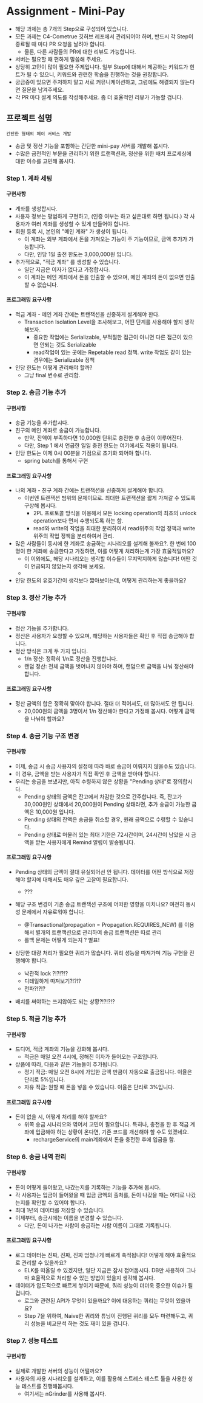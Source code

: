 # Assignment - Mini-Pay

- 해당 과제는 총 7개의 Step으로 구성되어 있습니다.
- 모든 과제는 C4-Cometrue 깃허브 레포에서 관리되어야 하며, 반드시 각 Step이 종료될 때 마다 PR 요청을 날려야 합니다.
  - 물론, 다른 사람들의 PR에 대한 리뷰도 가능합니다.
- 서버는 필요할 때 편하게 말씀해 주세요.
- 상당히 고민이 많이 필요한 주제입니다. 일부 Step에 대해서 제공하는 키워드가 힌트가 될 수 있으니, 키워드와 관련한 학습을 진행하는 것을 권장합니다.
- 궁금증이 있으면 주저하지 말고 서로 커뮤니케이션하고, 그럼에도 해결되지 않는다면 질문을 남겨주세요.
- 각 PR 마다 설계 의도를 작성해주세요. 좀 더 효율적인 리뷰가 가능할 겁니다.

## 프로젝트 설명
`간단한 형태의 페이 서비스 개발`

- 송금 및 정산 기능을 포함하는 간단한 mini-pay 서버를 개발해 봅시다.
- 수많은 금전적인 부분을 관리하기 위한 트랜잭션과, 정산을 위한 배치 프로세싱에 대한 이슈를 고민해 봅시다.

### Step 1. 계좌 세팅
#### 구현사항
- 계좌를 생성합시다.
- 사용자 정보는 평범하게 구현하고, (인증 여부는 하고 싶은대로 하면 됩니다.) 각 사용자가 여러 계좌를 생성할 수 있게 만들어야 합니다.
- 회원 등록 시, 본인의 "메인 계좌" 가 생성이 됩니다.
  - 이 계좌는 외부 계좌에서 돈을 가져오는 기능이 주 기능이므로, 금액 추가가 가능합니다.
  - 다만, 인당 1일 출전 한도는 3,000,000원 입니다.
- 추가적으로, "적금 계좌" 를 생성할 수 있습니다.
  - 일단 지금은 이자가 없다고 가정합시다.
  - 이 계좌는 메인 계좌에서 돈을 인출할 수 있으며, 메인 계좌의 돈이 없으면 인출할 수 없습니다.

#### 프로그래밍 요구사항
- 적금 계좌 - 메인 계좌 간에는 트랜잭션을 신중하게 설계해야 한다.
  - Transaction Isolation Level을 조사해보고, 어떤 단계를 사용해야 할지 생각해보자.
    - 중요한 작업에는 Serializable, 부적절한 접근이 아니면 다른 접근이 있으면 안되는 것도 Serializable
    - read작업이 있는 곳에는 Repetable read 정책. write 작업도 같이 있는 경우에는 Serializable 정책
- 인당 한도는 어떻게 관리해야 할까?
   - 그냥 final 변수로 관리함.

### Step 2. 송금 기능 추가
#### 구현사항
- 송금 기능을 추가합시다.
- 친구의 메인 계좌로 송금이 가능합니다.
    - 만약, 잔액이 부족하다면 10,000원 단위로 충전한 후 송금이 이루어진다.
    - 다만, Step 1 에서 언급한 일일 충전 한도는 여기에서도 적용이 됩니다.
- 인당 한도는 이제 0시 00분을 기점으로 초기화 되어야 합니다.
  - spring batch를 통해서 구현

#### 프로그래밍 요구사항
- 나의 계좌 - 친구 계좌 간에는 트랜잭션을 신중하게 설계해야 합니다.
    - 이번엔 트랜잭션 범위의 문제이므로. 최대한 트랜잭션을 짧게 가져갈 수 있도록 구상해 봅시다.
      - 2PL 프로토콜 방식을 이용해서 모든 locking operation의 최초의 unlock operation보다 먼저 수행되도록 하는 함.
      - read와 write의 작업을 최대한 분리하여서 read위주의 작업 정책과 write위주의 작업 정책을 분리하여서 관리.
- 많은 사람들이 동시에 한 계좌로 송금하는 시나리오를 설계해 볼까요?. 한 번에 100명이 한 계좌에 송금한다고 가정하면, 이를 어떻게 처리하는게 가장 효울적일까요?
    - 이 이외에도, 해당 시나리오는 생각할 이슈들이 무지막지하게 많습니다! 어떤 것이 언급되지 않았는지 생각해 보세요.
    - 
- 인당 한도의 유효기간이 생각보다 짧아보이는데, 어떻게 관리하는게 좋을까요?

### Step 3. 정산 기능 추가
#### 구현사항
- 정산 기능을 추가합니다.
- 정산은 사용자가 요청할 수 있으며, 해당하는 사용자들은 확인 후 직접 송금해야 합니다.
- 정산 방식은 크게 두 가지 입니다.
    - 1/n 정산: 정확히 1/n로 정산을 진행합니다.
    - 랜덤 정산: 전체 금액을 벗어나지 않아야 하며, 랜덤으로 금액을 나눠 정산해야 합니다.
#### 프로그래밍 요구사항
- 정산 금액의 합은 정확히 맞아야 합니다. 절대 더 적어서도, 더 많아서도 안 됩니다.
    - 20,000원의 금액을 3명이서 1/n 정산해야 한다고 가정해 봅시다. 어떻게 금액을 나눠야 할까요?

### Step 4. 송금 기능 구조 변경
#### 구현사항
- 이제, 송금 시 송금 사용자의 설정에 따라 바로 송금이 이뤄지지 않을수도 있습니다.
- 이 경우, 금액을 받는 사용자가 직접 확인 후 금액을 받아야 합니다.
- 우리는 송금을 보냈지만, 아직 수령하지 않은 상황을 "Pending 상태"로 정의합시다.
    - Pending 상태의 금액은 잔고에서 차감한 것으로 간주합니다. 즉, 잔고가 30,000원인 상태에서 20,000원이 Pending 상태라면, 추가 송금이 가능한 금액은 10,000원 입니다.
    - Pending 상태의 잔액은 송금을 취소할 경우, 원래 금액으로 수령할 수 있습니다.
    - Pending 상태로 머물러 있는 최대 기한은 72시간이며, 24시간이 남았을 시 금액을 받는 사용자에게 Remind 알림이 발송됩니다.

#### 프로그래밍 요구사항
- Pending 상태의 금액이 절대 유실되어선 안 됩니다. 데이터를 어떤 방식으로 저장해야 할지에 대해서도 매우 깊은 고찰이 필요합니다.
  - ???
- 해당 구조 변경이 기존 송금 트랜잭션 구조에 어떠한 영향을 미치나요? 여전히 동시성 문제에서 자유로워야 합니다.
  - @Transactional(propagation = Propagation.REQUIRES_NEW) 를 이용해서 별개의 트랜잭션으로 관리하여 송금 트랜잭션은 따로 관리
  - 롤백 문제는 어떻게 되는지 ? 별표!
- 상당한 대량 처리가 필요한 쿼리가 많습니다. 쿼리 성능을 따져가며 기능 구현을 진행해야 합니다.
  - 낙관적 lock ?!?!?!?
  - 디테일하게 따져보기?!?!?
  - 전파?!?!?

- 배치를 써야하는 쓰지않아도 되는 상황?!?!?!?

### Step 5. 적금 기능 추가
#### 구현사항
- 드디어, 적금 계좌의 기능을 강화해 봅시다.
    - 적금은 매일 오전 4시에, 정해진 이자가 들어오는 구조입니다.
- 상품에 따라, 다음과 같은 기능들이 추가됩니다.
    - 정기 적금: 매일 오전 8시에 가입한 금액 만큼이 자동으로 출금됩니다. 이율은 단리로 5%입니다.
    - 자유 적금: 원할 때 돈을 넣을 수 있습니다. 이율은 단리로 3%입니다.
#### 프로그래밍 요구사항
- 돈이 없을 시, 어떻게 처리를 해야 할까요?
    - 위쪽 송금 시나리오와 엮어서 고민이 필요합니다. 특히나, 충전을 한 후 적금 계좌에 입금해야 하는 상황이 온다면, 기존 코드를 개선해야 할 수도 있겠네요.
      - rechargeService의 main계좌에서 돈을 충전한 후에 입금을 함.

### Step 6. 송금 내역 관리
#### 구현사항
- 돈이 어떻게 들어왔고, 나갔는지를 기록하는 기능을 추가해 봅시다.
- 각 사용자는 입금이 들어왔을 때 입금 금액의 출처를, 돈이 나갔을 때는 어디로 나갔는지를 확인할 수 있어야 합니다.
- 최대 1년의 데이터를 저장할 수 있습니다.
- 이제부터, 송금시에는 이름을 변경할 수 있습니다.
    - 다만, 돈이 나가는 사람이 송금하는 사람 이름이 그대로 기록됩니다.
#### 프로그래밍 요구사항
- 로그 데이터는 진짜, 진짜, 진짜 엄청나게 빠르게 축적됩니다! 어떻게 해야 효율적으로 관리할 수 있을까요?
    - ELK를 떠올릴 수 있겠지만, 일단 지금은 잠시 접어둡시다. DB만 사용하여 그나마 효율적으로 처리할 수 있는 방법이 있을지 생각해 봅시다.
- 데이터가 압도적으로 빠르게 쌓이기 때문에, 쿼리 성능이 더더욱 중요한 이슈가 될 겁니다.
    - 로그와 관련된 API가 무엇이 있을까요? 이에 대응하는 쿼리는 무엇이 있을까요?
    - Step 7을 위하여, Naive한 쿼리와 튜닝이 진행된 쿼리를 모두 마련해두고, 쿼리 성능을 비교분석 하는 것도 재미 있을 겁니다.

### Step 7. 성능 테스트
#### 구현사항
- 실제로 개발한 서버의 성능이 어떨까요?
- 사용자의 사용 시나리오를 설계하고, 이를 활용해 스트레스 테스트 툴을 사용한 성능 테스트를 진행해봅시다.
    - 여기서는 nGrinder를 사용해 봅시다.
